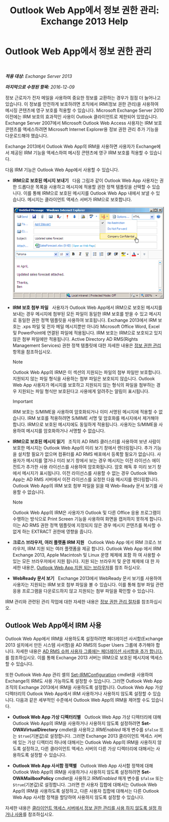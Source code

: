﻿---
title: 'Outlook Web App에서 정보 권한 관리: Exchange 2013 Help'
TOCTitle: Outlook Web App에서 정보 권한 관리
ms:assetid: 60a49dab-17ac-4d2c-9b41-7d87250d6c00
ms:mtpsurl: https://technet.microsoft.com/ko-kr/library/Dd876891(v=EXCHG.150)
ms:contentKeyID: 50483242
ms.date: 05/22/2018
mtps_version: v=EXCHG.150
ms.translationtype: MT
---

# Outlook Web App에서 정보 권한 관리

 

_**적용 대상:** Exchange Server 2013_

_**마지막으로 수정된 항목:** 2016-12-09_

정보 근로자가 전자 메일을 사용하여 중요한 정보를 교환하는 경우가 점점 더 늘어나고 있습니다. 이 정보를 안전하게 보호하려면 조직에서 IRM(정보 권한 관리)을 사용하여 메시징 콘텐츠에 영구 보호를 적용할 수 있습니다. Microsoft Exchange Server 2010 이전에는 IRM 보호의 효과적인 사용이 Outlook 클라이언트로 제한되어 있었습니다. Exchange Server 2007에서 Microsoft Outlook Web Access 사용자는 IRM 보호 콘텐츠를 액세스하려면 Microsoft Internet Explorer용 정보 권한 관리 추가 기능을 다운로드해야 했습니다.

Exchange 2013에서 Outlook Web App의 IRM을 사용하면 사용자가 Exchange에서 제공된 IRM 기능을 액세스하여 메시징 콘텐츠에 영구 IRM 보호를 적용할 수 있습니다.

다음 IRM 기능은 Outlook Web App에서 사용할 수 있습니다.

  - **IRM으로 보호된 메시지 보내기**   다음 그림과 같이 Outlook Web App 사용자는 권한 드롭다운 목록을 사용하고 메시지에 적용할 권한 정책 템플릿을 선택할 수 있습니다. 이를 통해 IRM으로 보호된 메시지를 Outlook Web App 내에서 보낼 수 있습니다. 메시지는 클라이언트 액세스 서버가 IRM으로 보호합니다.
    
    ![OWA에서 IRM으로 보호된 메시지 보내기](images/Dd876891.fa8cabb5-c049-46dc-8b29-9d9957dbfd3e(EXCHG.150).gif "OWA에서 IRM으로 보호된 메시지 보내기")  

  - **IRM 보호 첨부 파일**   사용자가 Outlook Web App에서 IRM으로 보호된 메시지를 보내는 경우 메시지에 첨부된 모든 파일이 동일한 IRM 보호를 받을 수 있고 메시지로 동일한 권한 정책 템플릿을 사용하여 보호됩니다. Exchange 2013에서 IRM 보호는 .xps 파일 및 전자 메일 메시지뿐만 아니라 Microsoft Office Word, Excel 및 PowerPoint에 연결된 파일에 적용됩니다. IRM 보호는 IRM으로 보호되고 있지 않은 첨부 파일에만 적용됩니다. Active Directory AD RMS(Rights Management Services) 권한 정책 템플릿에 대한 자세한 내용은 [정보 권한 관리](information-rights-management-exchange-2013-help.md) 항목을 참조하십시오.
    

    > [!NOTE]
    > Outlook Web App의 IRM은 이 섹션의 지원되는 파일의 첨부 파일만 보호합니다. 지원되지 않는 파일 형식을 사용하는 첨부 파일은 보호되지 않습니다. Outlook Web App 사용자가 메시지를 보호하고 지원되지 않는 형식의 파일을 첨부하는 경우 지원되는 파일 형식만 보호된다고 사용에게 알려주는 알림이 표시됩니다.

    

    > [!IMPORTANT]
    > IRM 보호는 S/MIME을 사용하여 암호화되거나 이미 서명된 메시지에 적용할 수 없습니다. IRM 보호를 적용하려면 S/MIME 서명 및 암호화를 메시지에서 제거해야 합니다. IRM으로 보호된 메시지에도 동일하게 적용됩니다. 사용자는 S/MIME을 사용하여 메시지를 암호화하거나 서명할 수 없습니다.



  - **IRM으로 보호된 메시지 읽기**   조직의 AD RMS 클러스터를 사용하여 보낸 사람이 보호한 메시지는 Outlook Web App의 미리 보기 창에서 렌더링됩니다. 추가 기능을 설치할 필요가 없으며 컴퓨터를 AD RMS 배포에서 등록할 필요가 없습니다. 사용자가 메시지를 열거나 미리 보기 창에서 보는 경우 메시지는 이전 라이선스 에이전트가 추가한 사용 라이선스를 사용하여 암호화됩니다. 암호 해독 후 미리 보기 창에서 메시지가 표시됩니다. 이전 라이선스를 사용할 수 없는 경우 Outlook Web App는 AD RMS 서버에서 이전 라이선스를 요청한 다음 메시지를 렌더링합니다. Outlook Web App의 IRM 보호 첨부 파일을 읽을 때 Web-Ready 문서 보기를 사용할 수 없습니다.
    

    > [!NOTE]
    > Outlook Web App의 IRM은 사용자가 Outlook 및 다른 Office 응용 프로그램이 수행하는 방식으로 Print Screen 기능을 사용하여 화면을 캡처하지 못하게 합니다. 이는 AD&nbsp;RMS 권한 정책 템플릿에 지정되지 않은 경우 메시지 콘텐츠를 복사할 수 없게 하는 EXTRACT 권한에 영향을 줍니다.



  - **크로스 브라우저, 여러 플랫폼 IRM 지원**   Outlook Web App 에서 IRM 크로스 브라우저, IRM 지원 되는 여러 플랫폼을 제공 합니다. Outlook Web App 에서 IRM Exchange 2013, Apple Macintosh 및 Linux 운영 체제에 포함 하 여 사용할 수 있는 모든 브라우저에서 지원 됩니다. 지원 되는 브라우저 및 운영 체제에 대 한 자세한 내용은, [Outlook Web App 지원 되는 브라우저](https://go.microsoft.com/fwlink/p/?linkid=129362)를 참조 하십시오.

  - **WebReady 문서 보기**   Exchange 2013에서 WebReady 문서 보기를 사용하여 사용자는 지원되는 IRM 보호 첨부 파일을 볼 수 있습니다. 이를 통해 첨부 파일 관련 응용 프로그램을 다운로드하지 않고 지원되는 첨부 파일을 확인할 수 있습니다.

IRM 관리와 관련된 관리 작업에 대한 자세한 내용은 [정보 권한 관리 절차](information-rights-management-procedures-exchange-2013-help.md)를 참조하십시오.

## Outlook Web App에서 IRM 사용

Outlook Web App에서 IRM을 사용하도록 설정하려면 페더레이션 사서함(Exchange 2013 설치에서 만든 시스템 사서함)을 AD RMS의 Super Users 그룹에 추가해야 합니다. 자세한 내용은 [AD RMS 슈퍼 사용자 그룹에는 페더레이션 사서함을 추가 합니다.](add-the-federation-mailbox-to-the-ad-rms-super-users-group-exchange-2013-help.md)를 참조하십시오. 이를 통해 Exchange 2013 서버는 IRM으로 보호된 메시지에 액세스할 수 있습니다.

또한 Outlook Web App 관리 셸의 [Set-IRMConfiguration](https://technet.microsoft.com/ko-kr/library/dd979792\(v=exchg.150\)) cmdlet을 사용하여 Exchange의 IRM도 사용 가능하도록 설정할 수 있습니다. 그러면 Outlook Web App 조직의 Exchange 2013에서 IRM을 사용하도록 설정합니다. Outlook Web App 가상 디렉터리의 Outlook Web App에서 IRM 사용하거나 사용하지 않도록 설정할 수 있습니다. 다음과 같은 세부적인 수준에서 Outlook Web App의 IRM을 제어할 수도 있습니다.

  - **Outlook Web App 가상 디렉터리별**   Outlook Web App 가상 디렉터리에 대해 Outlook Web App의 IRM을 사용하거나 사용하지 않도록 설정하려면 **Set-OWAVirtualDirectory** cmdlet을 사용하고 *IRMEnabled* 매개 변수를 `$false` 또는 `$true`(기본값)로 설정합니다. 그러면 Exchange 2013 클라이언트 액세스 서버에 있는 가상 디렉터리 하나에 대해서는 Outlook Web App의 IRM을 사용하지 않도록 설정하고, 다른 클라이언트 액세스 서버의 다른 가상 디렉터리에 대해서는 사용하도록 설정할 수 있습니다.

  - **Outlook Web App 사서함 정책별**   Outlook Web App 사서함 정책에 대해 Outlook Web App의 IRM을 사용하거나 사용하지 않도록 설정하려면 **Set-OWAMailboxPolicy** cmdlet을 사용하고 *IRMEnabled* 매개 변수를 `$false` 또는 `$true`(기본값)로 설정합니다. 그러면 한 사용자 집합에 대해서는 Outlook Web App의 IRM을 사용하도록 설정하고, 다른 사용자 집합에 대해서는 다른 Outlook Web App 사서함 정책을 할당하여 사용하지 않도록 설정할 수 있습니다.

자세한 내용은 [클라이언트 액세스 서버에서 정보 권한 관리를 사용 하지 않도록 설정 하거나 사용](enable-or-disable-information-rights-management-on-client-access-servers-exchange-2013-help.md)를 참조하십시오.

